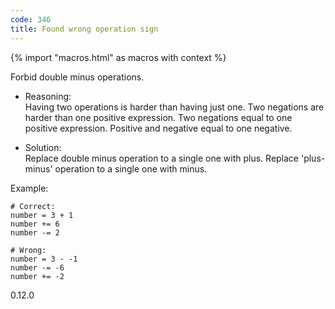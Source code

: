 ```yaml
---
code: 346
title: Found wrong operation sign
---
```


{% import "macros.html" as macros with context %}

Forbid double minus operations.

  - Reasoning:  
    Having two operations is harder than having just one. Two negations
    are harder than one positive expression. Two negations equal to one
    positive expression. Positive and negative equal to one negative.

  - Solution:  
    Replace double minus operation to a single one with plus. Replace
    'plus-minus' operation to a single one with minus.

Example:

    # Correct:
    number = 3 + 1
    number += 6
    number -= 2
    
    # Wrong:
    number = 3 - -1
    number -= -6
    number += -2

<div class="versionadded">

0.12.0

</div>